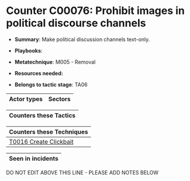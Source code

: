 # Counter C00076: Prohibit images in political discourse channels

* **Summary**: Make political discussion channels text-only.

* **Playbooks**: 

* **Metatechnique**: M005 - Removal

* **Resources needed:** 

* **Belongs to tactic stage**: TA06


| Actor types | Sectors |
| ----------- | ------- |



| Counters these Tactics |
| ---------------------- |



| Counters these Techniques |
| ------------------------- |
| [T0016 Create Clickbait](../../generated_pages/techniques/T0016.md) |



| Seen in incidents |
| ----------------- |


DO NOT EDIT ABOVE THIS LINE - PLEASE ADD NOTES BELOW